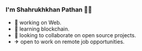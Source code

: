 ### I'm Shahrukhkhan Pathan 🐱‍👤

- 🔭 working on Web.
- 🌱 learning blockchain.
- 👯 looking to collaborate on open source projects.
- ✈  open to work on remote job opportunities.

<!--
**anindieprogrammer/anindieprogrammer** is a ✨ _special_ ✨ repository because its `README.md` (this file) appears on your GitHub profile.

Here are some ideas to get you started:

- 🔭 I’m currently working on ...
- 🤔 I’m looking for help with ...
- 💬 Ask me about ...
- 📫 How to reach me: ...
- 😄 Pronouns: ...
- ⚡ Fun fact: ...
-->
